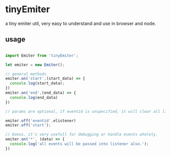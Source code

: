 # tinyEmiter

a tiny emiter util, very easy to understand and use in browser and node.

## usage

```javascript

import Emiter from 'tinyEmiter';

let emiter = new Emiter();

// general methods
emiter.on('start',(start_data) => {
  console.log(start_data);
})
emiter.on('end',(end_data) => {
  console.log(end_data)
})

// params are optional, if eventid is unspecified, it will clear all listeners. if elistener is unspecified, it will clear all listeners associated with this eventid

emiter.off('eventid',elistener)
emiter.off('start');

// bonus, it's very usefull for debugging or handle events wholely.
emiter.on('*', (data) => {
  console.log('all events will be passed into listener also.');
})
```

